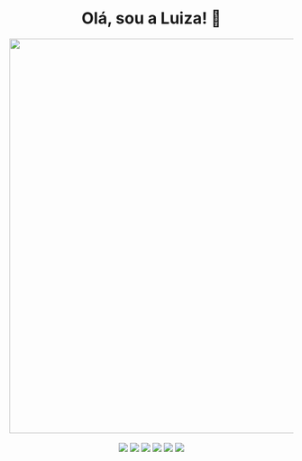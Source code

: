 <div align="center">
  <h1>Olá, sou a Luiza! 🦋</h1>
</div>


<div align="center">
  

<img src="https://github.com/luizakuze/luizakuze/assets/111708035/640a0905-4b0f-42ff-882b-11050de654e5" width="700px" align="center">



</div>


<div align="center">

<br>
  
<img src="https://img.shields.io/badge/Slack-4A154B?style=for-the-badge&logo=slack&logoColor=white" />
<img src="https://img.shields.io/badge/Git-E34F26?style=for-the-badge&logo=git&logoColor=white" />
<img src="https://img.shields.io/badge/C%2B%2B-00599C?style=for-the-badge&logo=c%2B%2B&logoColor=white " />
<img src="https://img.shields.io/badge/Markdown-000000?style=for-the-badge&logo=markdown&logoColor=white" />
<img src="https://img.shields.io/badge/Linux-E34F26?style=for-the-badge&logo=linux&logoColor=black" />
<img src="https://img.shields.io/badge/Java-ED8B00?style=for-the-badge&logo=java&logoColor=white" />
</div>


